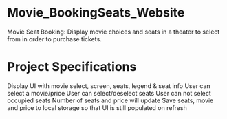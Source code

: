 # Movie_BookingSeats_Website


Movie Seat Booking: Display movie choices and seats in a theater to select from in order to purchase tickets.

# Project Specifications

Display UI with movie select, screen, seats, legend & seat info
User can select a movie/price
User can select/deselect seats
User can not select occupied seats
Number of seats and price will update
Save seats, movie and price to local storage so that UI is still populated on refresh
